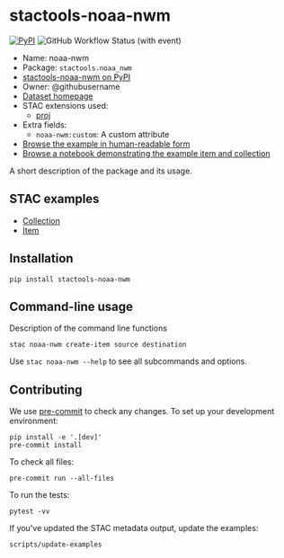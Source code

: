 # stactools-noaa-nwm

[![PyPI](https://img.shields.io/pypi/v/stactools-noaa-nwm?style=for-the-badge)](https://pypi.org/project/stactools-noaa-nwm/)
![GitHub Workflow Status (with event)](https://img.shields.io/github/actions/workflow/status/stactools-packages/noaa-nwm/continuous-integration.yml?style=for-the-badge)

- Name: noaa-nwm
- Package: `stactools.noaa_nwm`
- [stactools-noaa-nwm on PyPI](https://pypi.org/project/stactools-noaa-nwm/)
- Owner: @githubusername
- [Dataset homepage](http://example.com)
- STAC extensions used:
  - [proj](https://github.com/stac-extensions/projection/)
- Extra fields:
  - `noaa-nwm:custom`: A custom attribute
- [Browse the example in human-readable form](https://radiantearth.github.io/stac-browser/#/external/raw.githubusercontent.com/stactools-packages/noaa-nwm/main/examples/collection.json)
- [Browse a notebook demonstrating the example item and collection](https://github.com/stactools-packages/noaa-nwm/tree/main/docs/example.ipynb)

A short description of the package and its usage.

## STAC examples

- [Collection](examples/collection.json)
- [Item](examples/item/item.json)

## Installation

```shell
pip install stactools-noaa-nwm
```

## Command-line usage

Description of the command line functions

```shell
stac noaa-nwm create-item source destination
```

Use `stac noaa-nwm --help` to see all subcommands and options.

## Contributing

We use [pre-commit](https://pre-commit.com/) to check any changes.
To set up your development environment:

```shell
pip install -e '.[dev]'
pre-commit install
```

To check all files:

```shell
pre-commit run --all-files
```

To run the tests:

```shell
pytest -vv
```

If you've updated the STAC metadata output, update the examples:

```shell
scripts/update-examples
```

